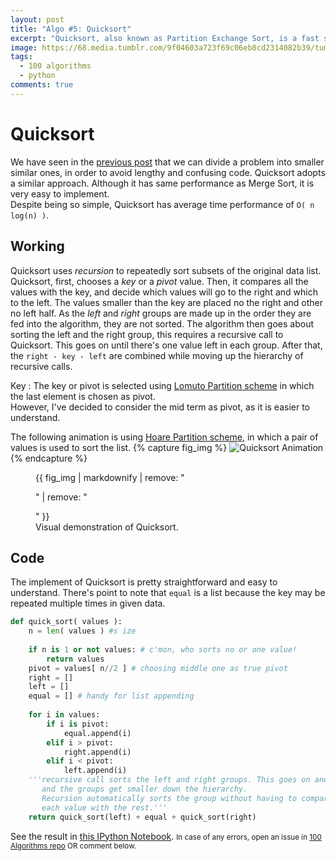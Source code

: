 ```yaml
---
layout: post
title: "Algo #5: Quicksort"
excerpt: "Quicksort, also known as Partition Exchange Sort, is a fast sorting algorithm similar to Merge Sort. It has O(n log(n)) time complexity."
image: https://68.media.tumblr.com/9f04603a723f69c06eb8cd2314082b39/tumblr_ojbee5qM381w0dccho1_1280.gif
tags: 
  - 100 algorithms
  - python
comments: true
---
```


# Quicksort
We have seen in the [previous post](/merge-sort/ "Merge Sort") that we can divide a problem into smaller similar ones, in order to avoid lengthy and confusing code. Quicksort adopts a similar approach. Although it has same performance as Merge Sort, it is very easy to implement. <br />
Despite being so simple, Quicksort has average time performance of `O( n log(n) )`.

## Working
Quicksort uses _recursion_ to repeatedly sort subsets of the original data list. Quicksort, first, chooses a _key_ or a _pivot_ value. Then, it compares all the values with the key, and decide which values will go to the right and which to the left. The values smaller than the key are placed no the right and other no left half. As the _left_ and _right_ groups are made up in the order they are fed into the algorithm, they are not sorted. The algorithm then goes about sorting the left and the right group, this requires a recursive call to Quicksort. This goes on until there's one value left in each group. After that, the `right - key - left` are combined while moving up the hierarchy of recursive calls.

Key
: The key or pivot is selected using [Lomuto Partition scheme](https://en.wikipedia.org/wiki/Quicksort#Lomuto_partition_scheme) in which the last element is chosen as pivot. <br />
However, I've decided to consider the mid term as pivot, as it is easier to understand.<br />

The following animation is using [Hoare Partition scheme](https://en.wikipedia.org/wiki/Quicksort#Hoare_partition_scheme), in which a pair of values is used to sort the list.
{% capture fig_img %}
![Quicksort Animation](https://68.media.tumblr.com/9f04603a723f69c06eb8cd2314082b39/tumblr_ojbee5qM381w0dccho1_1280.gif)
{% endcapture %}
<figure>
  {{ fig_img | markdownify | remove: "<p>" | remove: "</p>" }}
  <figcaption>Visual demonstration of Quicksort.</figcaption>
</figure>

## Code
The implement of Quicksort is pretty straightforward and easy to understand. There's point to note that `equal` is a list because the key may be repeated multiple times in given data.
```python
def quick_sort( values ):
    n = len( values ) #s ize
    
    if n is 1 or not values: # c'mon, who sorts no or one value!
        return values
    pivot = values[ n//2 ] # choosing middle one as true pivot
    right = []
    left = []
    equal = [] # handy for list appending
    
    for i in values:
        if i is pivot:
            equal.append(i)
        elif i > pivot:
            right.append(i)
        elif i < pivot:
            left.append(i)
    '''recursive call sorts the left and right groups. This goes on and on,
       and the groups get smaller down the hierarchy.
       Recursion automatically sorts the group without having to compare
       each value with the rest.'''
    return quick_sort(left) + equal + quick_sort(right) 
```
See the result in [this IPython Notebook](https://github.com/rhasnainanwar/100_days_of_algorithms/blob/master/Algo_05_-_Quick_Sort.ipynb).
<small>In case of any errors, open an issue in [100 Algorithms repo](https://github.com/rhasnainanwar/100_days_of_algorithms/issues/new) OR comment below.</small>